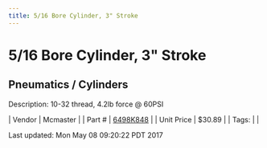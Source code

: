 ```yaml
---
title: 5/16 Bore Cylinder, 3" Stroke
---
```


# 5/16 Bore Cylinder, 3" Stroke
## Pneumatics / Cylinders
Description: 	10-32 thread, 4.2lb force @ 60PSI 

| Vendor | Mcmaster | 
| Part # | [6498K848](https://www.mcmaster.com/#6498K848) | 
| Unit Price | $30.89 | 
| Tags: |  | 

Last updated: Mon May 08 09:20:22 PDT 2017
